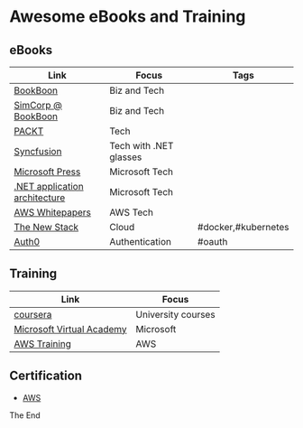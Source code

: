 # Awesome eBooks and Training

## eBooks

|Link|Focus|Tags|
|---|---|---|
|[BookBoon](https://bookboon.com/)|Biz and Tech||
|[SimCorp @ BookBoon](https://subsites.bookboon.com/simcorp-en/)|Biz and Tech||
|[PACKT](https://www.packtpub.com/packt/offers/free-learning)|Tech||
|[Syncfusion](https://www.syncfusion.com/resources/techportal/ebooks)|Tech with .NET glasses||
|[Microsoft Press](https://mva.microsoft.com/ebooks)|Microsoft Tech||
|[.NET application architecture](https://www.microsoft.com/net/learn/architecture)|Microsoft Tech||
|[AWS Whitepapers](https://aws.amazon.com/whitepapers/)|AWS Tech||
|[The New Stack](https://thenewstack.io/ebooks/)|Cloud|#docker,#kubernetes|
|[Auth0](https://auth0.com/resources/ebooks/)|Authentication|#oauth|

## Training

|Link|Focus|
|---|---|
|[coursera](https://www.coursera.org/courses?languages=en&query=r)|University courses|
|[Microsoft Virtual Academy](https://mva.microsoft.com/)|Microsoft|
|[AWS Training](https://www.aws.training/Training)|AWS|

## Certification

* [AWS](https://www.aws.training/Certification)

The End
